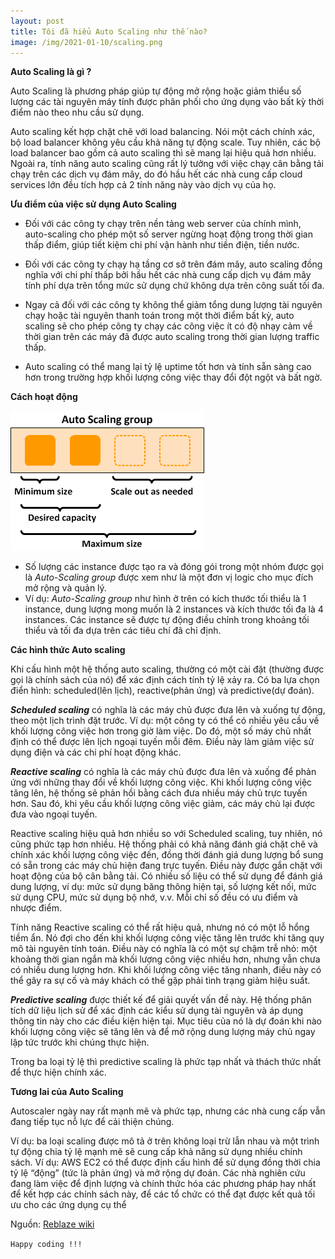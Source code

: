 ```yaml
---
layout: post
title: Tôi đã hiểu Auto Scaling như thế nào?
image: /img/2021-01-10/scaling.png
---
```

**Auto Scaling là gì ?**

Auto Scaling là phương pháp giúp tự động mở rộng hoặc giảm thiểu số lượng các tài nguyên máy tính được phân phối cho ứng dụng vào bất kỳ thời điểm nào theo nhu cầu sử dụng.

Auto scaling kết hợp chặt chẽ với load balancing. Nói một cách chính xác, bộ load balancer không yêu cầu khả năng tự động scale. Tuy nhiên, các bộ load balancer bao gồm cả auto scaling thì sẽ mang lại hiệu quả hơn nhiều. Ngoài ra, tính năng auto scaling cũng rất lý tưởng với việc chạy cân bằng tải chạy trên các dịch vụ đám mây, do đó hầu hết các nhà cung cấp cloud services lớn đều tích hợp cả 2 tính năng này vào dịch vụ của họ.

**Ưu điểm của việc sử dụng Auto Scaling**
- Đối với các công ty chạy trên nền tảng web server của chính mình, auto-scaling cho phép một số server ngừng hoạt động trong thời gian thấp điểm, giúp tiết kiệm chi phí vận hành như tiền điện, tiền nước.

- Đối với các công ty chạy hạ tầng cơ sở trên đám mây, auto scaling đồng nghĩa với chi phí thấp bởi hầu hết các nhà cung cấp dịch vụ đám mây tính phí dựa trên tổng mức sử dụng chứ không dựa trên công suất tối đa.

- Ngay cả đối với các công ty không thể giảm tổng dung lượng tài nguyên chạy hoặc tài nguyên thanh toán trong một thời điểm bất kỳ, auto scaling sẽ cho phép công ty chạy các công việc ít có độ nhạy cảm về thời gian trên các máy đã được auto scaling trong thời gian lượng traffic thấp.

- Auto scaling có thể mang lại tỷ lệ uptime tốt hơn và tính sẵn sàng cao hơn trong trường hợp khối lượng công việc thay đổi đột ngột và bất ngờ.


**Cách hoạt động**

![image-1](../img/2021-01-10/1.png)

- Số lượng các instance được tạo ra và đóng gói trong một nhóm được gọi là *Auto-Scaling group* được xem như là một đơn vị logic cho mục đích mở rộng và quản lý.
- Ví dụ: *Auto-Scaling group* như hình ở trên có kích thước tối thiểu là 1 instance, dung lượng mong muốn là 2 instances và kích thước tối đa là 4 instances. Các instance sẽ được tự động điều chỉnh trong khoảng tối thiểu và tối đa dựa trên các tiêu chí đã chỉ định.

**Các hình thức Auto scaling**

Khi cấu hình một hệ thống auto scaling, thường có một cài đặt (thường được gọi là chính sách của nó) để xác định cách tính tỷ lệ xảy ra. Có ba lựa chọn điển hình: scheduled(lên lịch), reactive(phản ứng) và predictive(dự đoán).

***Scheduled scaling*** có nghĩa là các máy chủ được đưa lên và xuống tự động, theo một lịch trình đặt trước. Ví dụ: một công ty có thể có nhiều yêu cầu về khối lượng công việc hơn trong giờ làm việc. Do đó, một số máy chủ nhất định có thể được lên lịch ngoại tuyến mỗi đêm. Điều này làm giảm việc sử dụng điện và các chi phí hoạt động khác.

***Reactive scaling*** có nghĩa là các máy chủ được đưa lên và xuống để phản ứng với những thay đổi về khối lượng công việc. Khi khối lượng công việc tăng lên, hệ thống sẽ phản hồi bằng cách đưa nhiều máy chủ trực tuyến hơn. Sau đó, khi yêu cầu khối lượng công việc giảm, các máy chủ lại được đưa vào ngoại tuyến.

Reactive scaling hiệu quả hơn nhiều so với Scheduled scaling, tuy nhiên, nó cũng phức tạp hơn nhiều.
Hệ thống phải có khả năng đánh giá chặt chẽ và chính xác khối lượng công việc đến, đồng thời đánh giá dung lượng bổ sung có sẵn trong các máy chủ hiện đang trực tuyến. Điều này được gắn chặt với hoạt động của bộ cân bằng tải. Có nhiều số liệu có thể sử dụng để đánh giá dung lượng, ví dụ: mức sử dụng băng thông hiện tại, số lượng kết nối, mức sử dụng CPU, mức sử dụng bộ nhớ, v.v. Mỗi chỉ số đều có ưu điểm và nhược điểm.

Tính năng Reactive scaling có thể rất hiệu quả, nhưng nó có một lỗ hổng tiềm ẩn. Nó đợi cho đến khi khối lượng công việc tăng lên trước khi tăng quy mô tài nguyên tính toán. Điều này có nghĩa là có một sự chậm trễ nhỏ: một khoảng thời gian ngắn mà khối lượng công việc nhiều hơn, nhưng vẫn chưa có nhiều dung lượng hơn. Khi khối lượng công việc tăng nhanh, điều này có thể gây ra sự cố và máy khách có thể gặp phải tình trạng giảm hiệu suất.

***Predictive scaling*** được thiết kế để giải quyết vấn đề này. Hệ thống phân tích dữ liệu lịch sử để xác định các kiểu sử dụng tài nguyên và áp dụng thông tin này cho các điều kiện hiện tại. Mục tiêu của nó là dự đoán khi nào khối lượng công việc sẽ tăng lên và để mở rộng dung lượng máy chủ ngay lập tức trước khi chúng thực hiện.

Trong ba loại tỷ lệ thì predictive scaling là phức tạp nhất và thách thức nhất để thực hiện chính xác.

**Tương lai của Auto Scaling**

Autoscaler ngày nay rất mạnh mẽ và phức tạp, nhưng các nhà cung cấp vẫn đang tiếp tục nỗ lực để cải thiện chúng.

Ví dụ: ba loại scaling được mô tả ở trên không loại trừ lẫn nhau và một trình tự động chia tỷ lệ mạnh mẽ sẽ cung cấp khả năng sử dụng nhiều chính sách. Ví dụ: AWS EC2 có thể được định cấu hình để sử dụng đồng thời chia tỷ lệ “động” (tức là phản ứng) và mở rộng dự đoán. Các nhà nghiên cứu đang làm việc để định lượng và chính thức hóa các phương pháp hay nhất để kết hợp các chính sách này, để các tổ chức có thể đạt được kết quả tối ưu cho các ứng dụng cụ thể

Nguồn: [Reblaze wiki](https://www.reblaze.com/wiki/load-balancing/what-is-auto-scaling/)


`Happy coding !!!`
